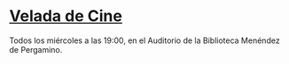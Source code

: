 # [Velada de Cine](vdcine.github.io)

Todos los miércoles a las 19:00,
en el Auditorio de la Biblioteca Menéndez
de Pergamino.

